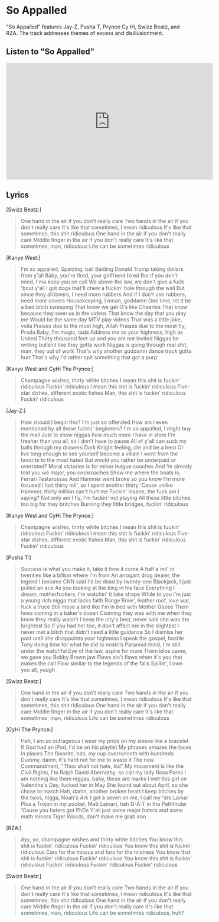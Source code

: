 # So Appalled

"So Appalled" features Jay-Z, Pusha T, Prynce Cy Hi, Swizz Beatz, and RZA. The track addresses themes of excess and disillusionment.

## Listen to "So Appalled"

<iframe width="560" height="315" src="https://www.youtube.com/embed/0o9HzQ3zAcE" frameborder="0" allow="accelerometer; autoplay; encrypted-media; gyroscope; picture-in-picture" allowfullscreen></iframe>

## Lyrics
[Swizz Beatz:]
>One hand in the air if you don't really care
>Two hands in the air if you don't really care
>It's like that sometimes, I mean ridiculous
>It's like that sometimes, this shit ridiculous
>One hand in the air if you don't really care
>Middle finger in the air if you don't really care
>It's like that sometimes, man, ridiculous
>Life can be sometimes ridiculous

[Kanye West:]
>I'm so appalled, Spalding, ball
>Balding Donald Trump taking dollars from y'all
>Baby, you're fired, your girlfriend hired
>But if you don't mind, I'ma keep you on call
>We above the law, we don't give a fuck 'bout y'all
>I got dogs that'll chew a fuckin' hole through the wall
>But since they all lovers, I need more rubbers
>And if I don't use rubbers, need more covers
>Housekeeping, I mean, goddamn
>One time, let it be a bad bitch sweeping
>That know we get O's like Cheerios
>That know because they seen us in the videos
>That know the day that you play me
>Would be the same day MTV play videos
>That was a little joke, voila
>Praises due to the most high, Allah
>Praises due to the most fly, Prada
>Baby, I'm magic, tada
>Address me as your highness, high as United
>Thirty thousand feet up and you are not invited
>Niggas be writing bullshit like they gotta work
>Niggas is going through real shit, man, they out of work
>That's why another goddamn dance track gotta hurt
>That's why I'd rather spit something that got a purp'

[Kanye West and CyHi The Prynce:]
>Champagne wishes, thirty white bitches
>I mean this shit is fuckin' ridiculous
>Fuckin' ridiculous
>I mean this shit is fuckin' ridiculous
>Five-star dishes, different exotic fishes
>Man, this shit is fuckin' ridiculous
>Fuckin' ridiculous

[Jay-Z:]
>How should I begin this? I'm just so offended
>How am I even mentioned by all these fuckin' beginners?
>I'm so appalled, I might buy the mall
>Just to show niggas how much more I have in store
>I'm fresher than you all, so I don't have to pause
>All of y'all can suck my balls through my drawers
>Dark Knight feeling, die and be a hero
>Or live long enough to see yourself become a villain
>I went from the favorite to the most hated
>But would you rather be underpaid or overrated?
>Moral victories is for minor league coaches
>And Ye already told you we major, you cockroaches
>Show me where the boats is, Ferrari Testarossas
>And Hammer went broke so you know I'm more focused
>I lost thirty mil', so I spent another thirty
>'Cause unlike Hammer, thirty million can't hurt me
>Fuckin' insane, the fuck am I saying?
>Not only am I fly, I'm fuckin' not playing
>All these little bitches too big for they britches
>Burning they little bridges, fuckin' ridiculous

[Kanye West and CyHi The Prynce:]
>Champagne wishes, thirty white bitches
>I mean this shit is fuckin' ridiculous
>Fuckin' ridiculous
>I mean this shit is fuckin' ridiculous
>Five-star dishes, different exotic fishes
>Man, this shit is fuckin' ridiculous
>Fuckin' ridiculous

[Pusha T:]
>Success is what you make it, take it how it come
>A half a mil' in twenties like a billion where I'm from
>An arrogant drug dealer, the legend I become
>CNN said I'd be dead by twenty-one
>Blackjack, I just pulled an ace
>As you looking at the king in his face
>Everything I dream, motherfuckers, I'm watchin' it take shape
>While to you I'm just a young rich nigga that lacks faith
>Range Rove', leather roof, love war, fuck a truce
>Still move a bird like I'm in bed with Mother Goose
>Them hoes coming in a baker's dozen
>Claiming they was with me when they know they really wasn't
>I keep the city's best, never said she was the brightest
>So if you had her too, it don't affect me in the slightest
>I never met a bitch that didn't need a little guidance
>So I dismiss her past until she disappoints your highness
>I speak the gospel, hostile
>Tony doing time for what he did to nostrils
>Paranoid mind, I'm still under the watchful
>Eye of the law, aspire for more
>Them kilos came, we gave you Bobby Brown jaw
>Flaws ain't flaws when it's you that makes the call
>Flow similar to the legends of the falls
>Spillin', I own you all, yuugh

[Swizz Beatz:]
>One hand in the air if you don't really care
>Two hands in the air if you don't really care
>It's like that sometimes, I mean ridiculous
>It's like that sometimes, this shit ridiculous
>One hand in the air if you don't really care
>Middle finger in the air if you don't really care
>It's like that sometimes, man, ridiculous
>Life can be sometimes ridiculous

[CyHi The Prynce:]
>Hah, I am so outrageous
>I wear my pride on my sleeve like a bracelet
>If God had an iPod, I'd be on his playlist
>My phrases amazes the faces in places
>The favorite, hah, my cup overrunneth with hundreds
>Dummy, damn, it's hard not for me to waste it
>The new Commandment, "Thou shalt not hate, kid"
>My movement is like the Civil Rights, I'm Ralph David
>Abernathy, so call my lady Rosa Parks
>I am nothing like them niggas, baby, those are marks
>I met this girl on Valentine's Day, fucked her in May
>She found out about April, so she chose to march
>Hah, damn, another broken heart
>I keep bitches by the twos, nigga, Noah's Ark
>I got a seven on me, I call my 'dro Lamar
>Plus a Trojan in my pocket, Matt Leinart, hah
>G-A-T in the Pathfinder
>'Cause you haters got PhDs
>Y'all just some major haters and some math minors
>Tiger Woods, don't make me grab iron

[RZA:]
>Ayy, yo, champagne wishes and thirty white bitches
>You know this shit is fuckin' ridiculous
>Fuckin' ridiculous
>You know this shit is fuckin' ridiculous
>Cars for the missus and furs for the mistress
>You know that shit is fuckin' ridiculous
>Fuckin' ridiculous
>You know this shit is fuckin' ridiculous
>Fuckin' ridiculous
>Fuckin' ridiculous
>Fuckin' ridiculous

[Swizz Beatz:]
>One hand in the air if you don't really care
>Two hands in the air if you don't really care
>It's like that sometimes, I mean ridiculous
>It's like that sometimes, this shit ridiculous
>One hand in the air if you don't really care
>Middle finger in the air if you don't really care
>It's like that sometimes, man, ridiculous
>Life can be sometimes ridiculous, huh?

